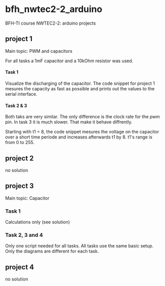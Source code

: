 # bfh_nwtec2-2_arduino
 BFH-TI course NWTEC2-2: arduino projects

## project 1
Main topic: PWM and capacitors

For all tasks a  1mF capacitor and a 10kOhm resistor was used.

#### Task 1
Visualize the discharging of the capacitor. The code snippet for project 1 mesures the capacity as fast as possible and prints out the values to the serial interface.

#### Task 2 & 3
Both taks are very similar. The only difference is the clock rate for the pwm pin. In task 3 it is much slower. That make it behave diffrently.

Starting with t1 = 8, the code snippet mesures the voltage on the capacitor over a short time periode and increases afterwards t1 by 8. t1's range is from 0 to 255.

## project 2
no solution


## project 3
Main topic: Capacitor

### Task 1
Calculations only (see solution)

### Task 2, 3 and 4
Only one script needed for all tasks. All tasks use the same basic setup. Only the diagrams are different for each task.


## project 4
no solution
